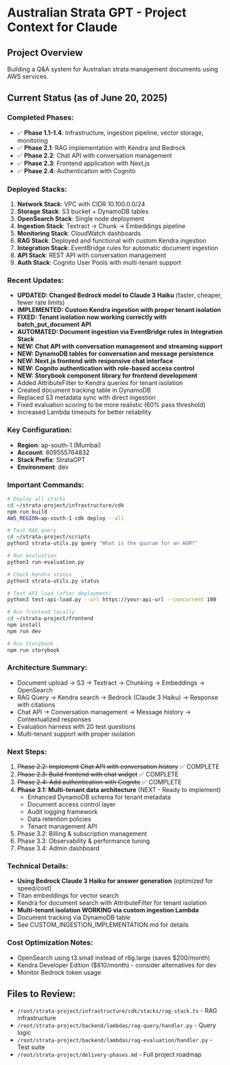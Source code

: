 # Australian Strata GPT - Project Context for Claude

## Project Overview
Building a Q&A system for Australian strata management documents using AWS services.

## Current Status (as of June 20, 2025)

### Completed Phases:
- ✅ **Phase 1.1-1.4**: Infrastructure, ingestion pipeline, vector storage, monitoring
- ✅ **Phase 2.1**: RAG implementation with Kendra and Bedrock
- ✅ **Phase 2.2**: Chat API with conversation management
- ✅ **Phase 2.3**: Frontend application with Next.js
- ✅ **Phase 2.4**: Authentication with Cognito

### Deployed Stacks:
1. **Network Stack**: VPC with CIDR 10.100.0.0/24
2. **Storage Stack**: S3 bucket + DynamoDB tables
3. **OpenSearch Stack**: Single node deployment
4. **Ingestion Stack**: Textract → Chunk → Embeddings pipeline
5. **Monitoring Stack**: CloudWatch dashboards
6. **RAG Stack**: Deployed and functional with custom Kendra ingestion
7. **Integration Stack**: EventBridge rules for automatic document ingestion
8. **API Stack**: REST API with conversation management
9. **Auth Stack**: Cognito User Pools with multi-tenant support

### Recent Updates:
- **UPDATED: Changed Bedrock model to Claude 3 Haiku** (faster, cheaper, fewer rate limits)
- **IMPLEMENTED: Custom Kendra ingestion with proper tenant isolation**
- **FIXED: Tenant isolation now working correctly with batch_put_document API**
- **AUTOMATED: Document ingestion via EventBridge rules in Integration Stack**
- **NEW: Chat API with conversation management and streaming support**
- **NEW: DynamoDB tables for conversation and message persistence**
- **NEW: Next.js frontend with responsive chat interface**
- **NEW: Cognito authentication with role-based access control**
- **NEW: Storybook component library for frontend development**
- Added AttributeFilter to Kendra queries for tenant isolation
- Created document tracking table in DynamoDB
- Replaced S3 metadata sync with direct ingestion
- Fixed evaluation scoring to be more realistic (60% pass threshold)
- Increased Lambda timeouts for better reliability

### Key Configuration:
- **Region**: ap-south-1 (Mumbai)
- **Account**: 809555764832
- **Stack Prefix**: StrataGPT
- **Environment**: dev

### Important Commands:
```bash
# Deploy all stacks
cd ~/strata-project/infrastructure/cdk
npm run build
AWS_REGION=ap-south-1 cdk deploy --all

# Test RAG query
cd ~/strata-project/scripts
python3 strata-utils.py query "What is the quorum for an AGM?"

# Run evaluation
python3 run-evaluation.py

# Check Kendra status
python3 strata-utils.py status

# Test API load (after deployment)
python3 test-api-load.py --url https://your-api-url --concurrent 100

# Run frontend locally
cd ~/strata-project/frontend
npm install
npm run dev

# Run Storybook
npm run storybook
```

### Architecture Summary:
- Document upload → S3 → Textract → Chunking → Embeddings → OpenSearch
- RAG Query → Kendra search → Bedrock (Claude 3 Haiku) → Response with citations
- Chat API → Conversation management → Message history → Contextualized responses
- Evaluation harness with 20 test questions
- Multi-tenant support with proper isolation

### Next Steps:
1. ~~Phase 2.2: Implement Chat API with conversation history~~ ✅ COMPLETE
2. ~~Phase 2.3: Build frontend with chat widget~~ ✅ COMPLETE
3. ~~Phase 2.4: Add authentication with Cognito~~ ✅ COMPLETE
4. **Phase 3.1: Multi-tenant data architecture** (NEXT - Ready to implement)
   - Enhanced DynamoDB schema for tenant metadata
   - Document access control layer
   - Audit logging framework
   - Data retention policies
   - Tenant management API
5. Phase 3.2: Billing & subscription management
6. Phase 3.3: Observability & performance tuning
7. Phase 3.4: Admin dashboard

### Technical Details:
- **Using Bedrock Claude 3 Haiku for answer generation** (optimized for speed/cost)
- Titan embeddings for vector search  
- Kendra for document search with AttributeFilter for tenant isolation
- **Multi-tenant isolation WORKING via custom ingestion Lambda**
- Document tracking via DynamoDB table
- See CUSTOM_INGESTION_IMPLEMENTATION.md for details

### Cost Optimization Notes:
- OpenSearch using t3.small instead of r6g.large (saves $200/month)
- Kendra Developer Edition ($810/month) - consider alternatives for dev
- Monitor Bedrock token usage

## Files to Review:
- `/root/strata-project/infrastructure/cdk/stacks/rag-stack.ts` - RAG infrastructure
- `/root/strata-project/backend/lambdas/rag-query/handler.py` - Query logic
- `/root/strata-project/backend/lambdas/rag-evaluation/handler.py` - Test suite
- `/root/strata-project/delivery-phases.md` - Full project roadmap